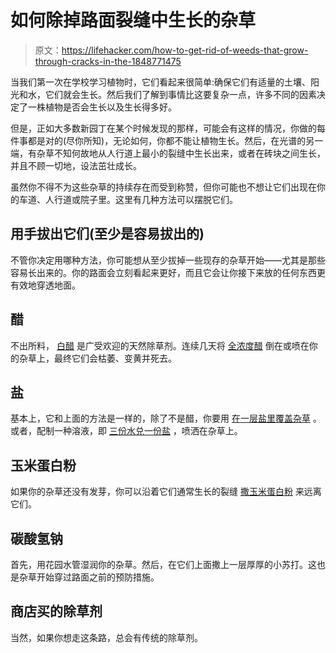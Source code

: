 # 如何除掉路面裂缝中生长的杂草

> 原文：<https://lifehacker.com/how-to-get-rid-of-weeds-that-grow-through-cracks-in-the-1848771475>

当我们第一次在学校学习植物时，它们看起来很简单:确保它们有适量的土壤、阳光和水，它们就会生长。然后我们了解到事情比这要复杂一点，许多不同的因素决定了一株植物是否会生长以及生长得多好。



但是，正如大多数新园丁在某个时候发现的那样，可能会有这样的情况，你做的每件事都是对的(尽你所知)，无论如何，你都不能让植物生长。然后，在光谱的另一端，有杂草不知何故地从人行道上最小的裂缝中生长出来，或者在砖块之间生长，并且不顾一切地，设法茁壮成长。

虽然你不得不为这些杂草的持续存在而受到称赞，但你可能也不想让它们出现在你的车道、人行道或院子里。这里有几种方法可以摆脱它们。

## 用手拔出它们(至少是容易拔出的)

不管你决定用哪种方法，你可能想从至少拔掉一些现存的杂草开始——尤其是那些容易长出来的。你的路面会立刻看起来更好，而且它会让你接下来放的任何东西更有效地穿透地面。

## 醋

不出所料， [白醋](https://lifehacker.com/kill-weeds-in-sidewalk-cracks-with-white-vinegar-5869045) 是广受欢迎的天然除草剂。连续几天将 [全浓度醋](https://www.inchcalculator.com/get-rid-of-weeds-on-patio/) 倒在或喷在你的杂草上，最终它们会枯萎、变黄并死去。

## 盐

基本上，它和上面的方法是一样的，除了不是醋，你要用 [在一层盐里覆盖杂草](https://homeguides.sfgate.com/kill-weeds-growing-through-asphalt-30274.html) 。或者，配制一种溶液，即 [三份水兑一份盐](https://www.inchcalculator.com/get-rid-of-weeds-on-patio/) ，喷洒在杂草上。

## 玉米蛋白粉

如果你的杂草还没有发芽，你可以沿着它们通常生长的裂缝 [撒玉米蛋白粉](https://homeguides.sfgate.com/kill-weeds-growing-through-asphalt-30274.html) 来远离它们。

## 碳酸氢钠

首先，用花园水管湿润你的杂草。然后，在它们上面撒上一层厚厚的小苏打。这也是杂草开始穿过路面之前的预防措施。

## 商店买的除草剂

当然，如果你想走这条路，总会有传统的除草剂。